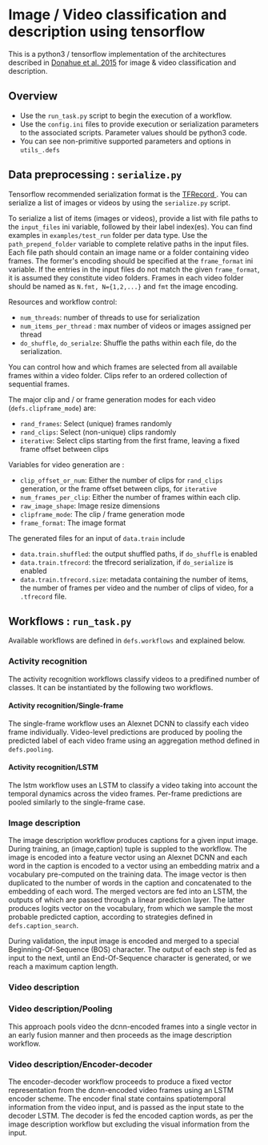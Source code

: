 # Image / Video classification and description using tensorflow
This is a python3 / tensorflow implementation of the architectures described in [Donahue et al. 2015](https://arxiv.org/abs/1411.4389) for image & video classification and description.
## Overview
- Use the `run_task.py` script to begin the execution of a workflow.
- Use the `config.ini` files to provide execution or serialization parameters to the associated scripts. Parameter values should be python3 code.
- You can see non-primitive supported parameters and options in `utils_.defs`
## Data preprocessing : `serialize.py`
Tensorflow recommended serialization format is the [TFRecord ](https://www.tensorflow.org/programmers_guide/reading_data). You can serialize a list of images or videos by using the `serialize.py` script.

To serialize a list of items (images or videos), provide a list with file paths to the `input_files` ini variable, followed by their label index(es). You can find examples in `examples/test_run` folder per data type. Use the `path_prepend_folder` variable to complete relative paths in the input files.
Each file path should contain an image name or a folder containing video frames. The former's encoding should be specified at the `frame_format` ini variable. If the entries in the input files do not match the given `frame_format`, it is assumed they constitute video folders. Frames in each video folder should be named as `N.fmt, N={1,2,...}` and `fmt` the image encoding.

Resources and workflow control:
- `num_threads`: number of threads to use for serialization
- `num_items_per_thread` : max number of videos or images assigned per thread
- `do_shuffle`, `do_serialze`: Shuffle the paths within each file, do the serialization.

You can control how and which frames are selected from all available frames within a video folder. Clips refer to an ordered collection of sequential frames. 

The major clip and / or frame generation modes for each video (`defs.clipframe_mode`) are:
- `rand_frames`: Select (unique) frames randomly
- `rand_clips`: Select (non-unique) clips randomly
- `iterative`: Select clips starting from the first frame, leaving a fixed frame offset between clips

Variables for video generation are :

- `clip_offset_or_num`: Either the number of clips for `rand_clips` generation, or the frame offset between clips, for `iterative`
- `num_frames_per_clip`: Either the number of frames within each clip.
- `raw_image_shape`: Image resize dimensions 
- `clipframe_mode`: The clip / frame generation mode
- `frame_format`: The image format 

The generated files for an input of `data.train` include
- `data.train.shuffled`: the output shuffled paths, if `do_shuffle` is enabled
- `data.train.tfrecord`: the tfrecord serialization, if `do_serialize` is enabled
- `data.train.tfrecord.size`: metadata containing the number of items, the number of frames per video and the number of clips of video, for a `.tfrecord` file.

## Workflows : `run_task.py`
Available workflows are defined in `defs.workflows` and explained below.
### Activity recognition 
The activity recognition workflows classify videos to a predifined number of classes. It can be instantiated by the following two workflows.
#### Activity recognition/Single-frame 
The single-frame workflow uses an Alexnet DCNN to classify each video frame individually. Video-level predictions are produced by pooling the predicted label of each video frame using an aggregation method defined in `defs.pooling`.
#### Activity recognition/LSTM
The lstm workflow uses an LSTM to classify a video taking into account the temporal dynamics across the video frames. Per-frame predictions are pooled similarly to the single-frame case.
### Image description
The image description workflow produces captions for a given input image. 
During training, an (image,caption) tuple is suppled to the workflow. The image is encoded into a feature vector using an Alexnet DCNN and each word in the caption is encoded to a vector using an embedding matrix and a vocabulary pre-computed on the training data. The image vector is then duplicated to the number of words in the caption and concatenated to the embedding of each word. The merged vectors are fed into an LSTM, the outputs of which are passed through a linear prediction layer. The latter produces logits vector on the vocabulary, from which we sample the most probable predicted caption, according to strategies defined in `defs.caption_search`.

During validation, the input image is encoded and merged to a special Beginning-Of-Sequence (BOS) character. The output of each step is fed as input to the next, until an End-Of-Sequence character is generated, or we reach a maximum caption length.

### Video description
### Video description/Pooling
This approach pools video the dcnn-encoded frames into a single vector in an early fusion manner and then proceeds as the image description workflow.
### Video description/Encoder-decoder
The encoder-decoder workflow proceeds to produce a fixed vector representation from the dcnn-encoded video frames using an LSTM encoder scheme. The encoder final state contains spatiotemporal information from the video input, and is passed as the input state to the decoder LSTM. The decoder is fed the encoded caption words, as per the image description workflow but excluding the visual information from the input.
